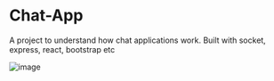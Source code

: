 # Chat-App
A project to understand how chat applications work. Built with socket, express, react, bootstrap etc


![image](https://user-images.githubusercontent.com/77443480/179782175-3090bb28-2349-425b-907d-0e2893e699eb.png)

